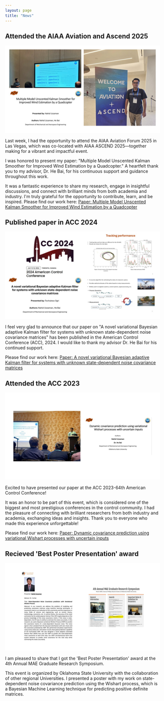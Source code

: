 ```yaml
---
layout: page
title: "News"
---
```


## Attended the AIAA Aviation and Ascend 2025
![Sanzida](/assets/img/post1.jpg)

Last week, I had the opportunity to attend the AIAA Aviation Forum 2025 in Las Vegas, which was co-located with AIAA ASCEND 2025—together making for a vibrant and impactful event.

I was honored to present my paper:
 "Multiple Model Unscented Kalman Smoother for Improved Wind Estimation by a Quadcopter."
A heartfelt thank you to my advisor, Dr. He Bai, for his continuous support and guidance throughout this work.

It was a fantastic experience to share my research, engage in insightful discussions, and connect with brilliant minds from both academia and industry. I'm truly grateful for the opportunity to contribute, learn, and be inspired.
Please find our work here: [Paper: Multiple Model Unscented Kalman Smoother for Improved Wind Estimation by a Quadcopter](https://arc.aiaa.org/doi/abs/10.2514/6.2025-3631)

## Published paper in ACC 2024
![Sanzida](/assets/img/post4.jpg)

I feel very glad to announce that our paper on "A novel variational Bayesian adaptive Kalman filter for systems with unknown state-dependent noise covariance matrices" has been published in the American Control Conference (ACC), 2024. I would like to thank my advisor Dr. He Bai for his continued support. 

Please find our work here: [Paper: A novel variational Bayesian adaptive Kalman filter for systems with unknown state-dependent noise covariance matrices](https://ieeexplore.ieee.org/abstract/document/10644401/)

## Attended the ACC 2023
![Sanzida](/assets/img/post2.jpg)

Excited to have presented our paper at the ACC 2023-64th American Control Conference!

It was an honor to be part of this event, which is considered one of the biggest and most prestigious conferences in the control community. I had the pleasure of connecting with brilliant researchers from both industry and academia, exchanging ideas and insights. Thank you to everyone who made this experience unforgettable! 

Please find our work here: [Paper: Dynamic covariance prediction using variational Wishart processes with uncertain inputs](https://ieeexplore.ieee.org/abstract/document/10155969/)

## Recieved 'Best Poster Presentation' award 
![Sanzida](/assets/img/post3.jpg)

I am pleased to share that I got the 'Best Poster Presentation' award at the 4th Annual MAE Graduate Research Symposium. 

This event is organized by Oklahoma State University with the collaboration of other regional Universities. I presented a poster with my work on state-dependent noise covariance prediction using the Wishart process, which is a Bayesian Machine Learning technique for predicting positive definite matrices. 
